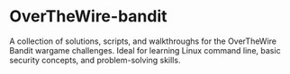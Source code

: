 # OverTheWire-bandit
A collection of solutions, scripts, and walkthroughs for the OverTheWire Bandit wargame challenges. Ideal for learning Linux command line, basic security concepts, and problem-solving skills.
